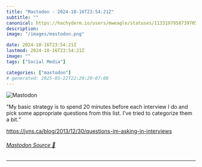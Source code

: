 ```yaml
---
title: "Mastodon - 2024-10-16T23:54:21Z"
subtitle: ""
canonical: https://hachyderm.io/users/mweagle/statuses/113319795873970599
description:
image: "/images/mastodon.png"

date: 2024-10-16T23:54:21Z
lastmod: 2024-10-16T23:54:21Z
image: ""
tags: ["Social Media"]

categories: ["mastodon"]
# generated: 2025-05-22T22:29:20-07:00
---
```

![Mastodon](/images/mastodon.png)

<p>&quot;My basic strategy is to spend 20 minutes before each interview I do and pick some appropriate questions from this list. I’ve tried to categorize them a bit.“</p><p><a href="https://jvns.ca/blog/2013/12/30/questions-im-asking-in-interviews" target="_blank" rel="nofollow noopener noreferrer" translate="no"><span class="invisible">https://</span><span class="ellipsis">jvns.ca/blog/2013/12/30/questi</span><span class="invisible">ons-im-asking-in-interviews</span></a></p>


###### [Mastodon Source 🐘](https://hachyderm.io/@mweagle/113319795873970599)

___
